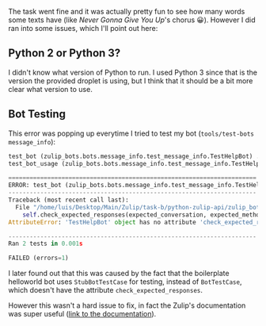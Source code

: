 The task went fine and it was actually pretty fun to see how many words some 
texts have (like *Never Gonna Give You Up*'s chorus 😀). However I did ran into 
some issues, which I'll point out here:

## Python 2 or Python 3?
I didn't know what version of Python to run. I used Python 3 since that is the 
version the provided droplet is using, but I think that it should be a bit more 
clear what version to use.

## Bot Testing
This error was popping up everytime I tried to test my bot 
(`tools/test-bots message_info`):

```python
test_bot (zulip_bots.bots.message_info.test_message_info.TestHelpBot) ... ERROR
test_bot_usage (zulip_bots.bots.message_info.test_message_info.TestHelpBot) ... ok

======================================================================
ERROR: test_bot (zulip_bots.bots.message_info.test_message_info.TestHelpBot)
----------------------------------------------------------------------
Traceback (most recent call last):
  File "/home/luis/Desktop/Main/Zulip/task-b/python-zulip-api/zulip_bots/zulip_bots/bots/message_info/test_message_info.py", line 16, in test_bot
    self.check_expected_responses(expected_conversation, expected_method='send_message')
AttributeError: 'TestHelpBot' object has no attribute 'check_expected_responses'

----------------------------------------------------------------------
Ran 2 tests in 0.001s

FAILED (errors=1)
```

I later found out that this was caused by the fact that the boilerplate 
helloworld bot uses `StubBotTestCase` for testing, instead of `BotTestCase`, 
which doesn't have the attribute `check_expected_responses`.

However this wasn't a hard issue to fix, in fact the Zulip's documentation was 
super useful ([link to the documentation](
https://www.zulipchat.com/api/writing-bots#a-simple-example)).